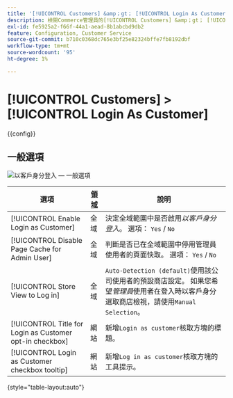 ```yaml
---
title: '[!UICONTROL Customers] &amp；gt； [!UICONTROL Login As Customer]'
description: 檢閱Commerce管理員的[!UICONTROL Customers] &amp；gt； [!UICONTROL Login As Customer]頁面上的組態設定。
exl-id: fe5925a2-f66f-44a1-aead-8b1abcbd9db2
feature: Configuration, Customer Service
source-git-commit: b710c0368dc765e3bf25e82324bffe7fb8192dbf
workflow-type: tm+mt
source-wordcount: '95'
ht-degree: 1%

---
```


# [!UICONTROL Customers] > [!UICONTROL Login As Customer]

{{config}}

## 一般選項

![以客戶身分登入 — 一般選項](./assets/login-as-customer.png)<!-- zoom -->

<!-- [Login As Customer - General Options](https://docs.magento.com/user-guide/customers/login-as-customer.html#enable-the-feature) -->

| 選項 | [領域](../../getting-started/websites-stores-views.md#scope-settings) | 說明 |
|-- | -- | -- |
| [!UICONTROL Enable Login as Customer] | 全域 | 決定全域範圍中是否啟用&#x200B;_以客戶身分登入_。 選項： `Yes` / `No` |
| [!UICONTROL Disable Page Cache for Admin User] | 全域 | 判斷是否已在全域範圍中停用管理員使用者的頁面快取。 選項： `Yes` / `No` |
| [!UICONTROL Store View to Log in] | 全域 | `Auto-Detection (default)`使用該公司使用者的預設商店設定。 如果您希望&#x200B;_管理員_&#x200B;使用者在登入時以客戶身分選取商店檢視，請使用`Manual Selection`。 |
| [!UICONTROL Title for Login as Customer opt-in checkbox] | 網站 | 新增`Login as customer`核取方塊的標題。 |
| [!UICONTROL Login as Customer checkbox tooltip] | 網站 | 新增`Log in as customer`核取方塊的工具提示。 |

{style="table-layout:auto"}
